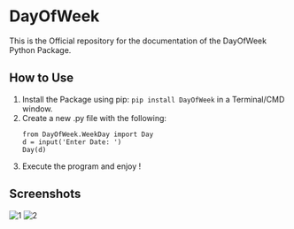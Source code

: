 # DayOfWeek
This is the Official repository for the documentation of the DayOfWeek Python Package.
## How to Use ##
1. Install the Package using pip:
    `pip install DayOfWeek` in a Terminal/CMD window.
2. Create a new .py file with the following:
    ```
    from DayOfWeek.WeekDay import Day
    d = input('Enter Date: ')
    Day(d)
    ```   
 3. Execute the program and enjoy !

## Screenshots
![1](https://user-images.githubusercontent.com/71964994/126897130-1162ec55-317c-4d6e-9edc-3970789be016.jpg)
![2](https://user-images.githubusercontent.com/71964994/126897134-3c779ed4-8fe4-48d3-825c-a404c15a9b4b.jpg)
